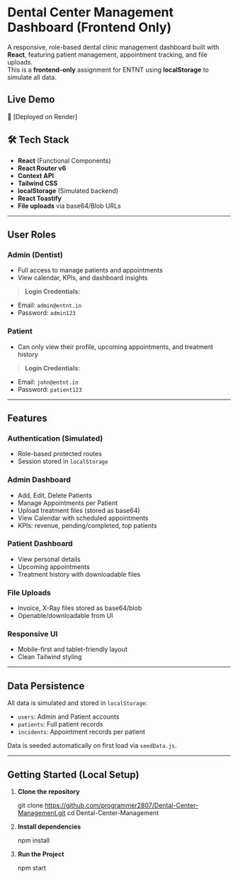 #  Dental Center Management Dashboard (Frontend Only)

A responsive, role-based dental clinic management dashboard built with **React**, featuring patient management, appointment tracking, and file uploads.  
This is a **frontend-only** assignment for ENTNT using **localStorage** to simulate all data.

##  Live Demo

🔗 [Deployed on Render] 

## 🛠 Tech Stack

- **React** (Functional Components)
- **React Router v6**
- **Context API**
- **Tailwind CSS**
- **localStorage** (Simulated backend)
- **React Toastify**
- **File uploads** via base64/Blob URLs

---

## User Roles

### Admin (Dentist)

- Full access to manage patients and appointments
- View calendar, KPIs, and dashboard insights

> **Login Credentials:**
- Email: `admin@entnt.in`
- Password: `admin123`

###  Patient

- Can only view their profile, upcoming appointments, and treatment history

> **Login Credentials:**
- Email: `john@entnt.in`
- Password: `patient123`

---

##  Features

###  Authentication (Simulated)
- Role-based protected routes
- Session stored in `localStorage`

###  Admin Dashboard
- Add, Edit, Delete Patients
- Manage Appointments per Patient
- Upload treatment files (stored as base64)
- View Calendar with scheduled appointments
- KPIs: revenue, pending/completed, top patients

###  Patient Dashboard
- View personal details
- Upcoming appointments
- Treatment history with downloadable files

###  File Uploads
- Invoice, X-Ray files stored as base64/blob
- Openable/downloadable from UI

###  Responsive UI
- Mobile-first and tablet-friendly layout
- Clean Tailwind styling

---

##  Data Persistence

All data is simulated and stored in `localStorage`:
- `users`: Admin and Patient accounts
- `patients`: Full patient records
- `incidents`: Appointment records per patient

Data is seeded automatically on first load via `seedData.js`.

---

##  Getting Started (Local Setup)

1. **Clone the repository**

   git clone https://github.com/programmer2807/Dental-Center-Management.git
   cd Dental-Center-Management

2. **Install dependencies**

   npm install

3. **Run the Project**

    npm start

